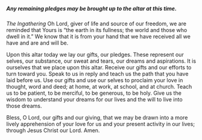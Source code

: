 ##### Any remaining pledges may be brought up to the altar at this time.
_The Ingathering_
Oh Lord, giver of life and source of our freedom, we are reminded that Yours is “the earth in its fullness; the world and those who dwell in it.”  We know that it is from your hand that we have received all we have and are and will be.

Upon this altar today we lay our gifts, our pledges. These represent our selves, our substance, our sweat and tears, our dreams and aspirations. It is ourselves that we place upon this altar. Receive our gifts and our efforts to turn toward you. Speak to us in reply and teach us the path that you have laid before us. Use our gifts and use our selves to proclaim your love in thought, word and deed; at home, at work, at school, and at church. Teach us to be patient, to be merciful, to be generous, to be holy. Give us the wisdom to understand your dreams for our lives and the will to live into those dreams.

Bless, O Lord, our gifts and our giving, that we may be drawn into a more lively apprehension of your love for us and your present activity in our lives; through Jesus Christ our Lord. Amen.
